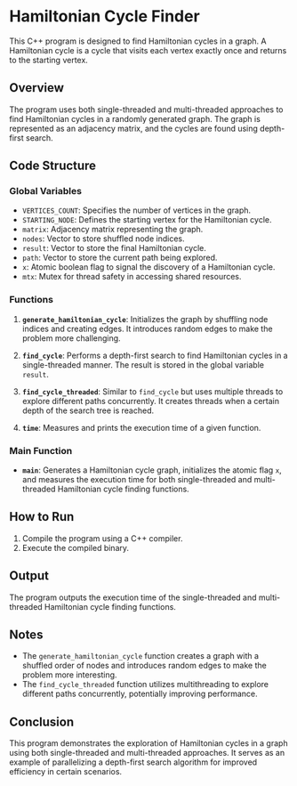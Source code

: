 # Hamiltonian Cycle Finder

This C++ program is designed to find Hamiltonian cycles in a graph. A Hamiltonian cycle is a cycle that visits each vertex exactly once and returns to the starting vertex.

## Overview

The program uses both single-threaded and multi-threaded approaches to find Hamiltonian cycles in a randomly generated graph. The graph is represented as an adjacency matrix, and the cycles are found using depth-first search.

## Code Structure

### Global Variables

- `VERTICES_COUNT`: Specifies the number of vertices in the graph.
- `STARTING_NODE`: Defines the starting vertex for the Hamiltonian cycle.
- `matrix`: Adjacency matrix representing the graph.
- `nodes`: Vector to store shuffled node indices.
- `result`: Vector to store the final Hamiltonian cycle.
- `path`: Vector to store the current path being explored.
- `x`: Atomic boolean flag to signal the discovery of a Hamiltonian cycle.
- `mtx`: Mutex for thread safety in accessing shared resources.

### Functions

1. **`generate_hamiltonian_cycle`**: Initializes the graph by shuffling node indices and creating edges. It introduces random edges to make the problem more challenging.

2. **`find_cycle`**: Performs a depth-first search to find Hamiltonian cycles in a single-threaded manner. The result is stored in the global variable `result`.

3. **`find_cycle_threaded`**: Similar to `find_cycle` but uses multiple threads to explore different paths concurrently. It creates threads when a certain depth of the search tree is reached.

4. **`time`**: Measures and prints the execution time of a given function.

### Main Function

- **`main`**: Generates a Hamiltonian cycle graph, initializes the atomic flag `x`, and measures the execution time for both single-threaded and multi-threaded Hamiltonian cycle finding functions.

## How to Run

1. Compile the program using a C++ compiler.
2. Execute the compiled binary.

## Output

The program outputs the execution time of the single-threaded and multi-threaded Hamiltonian cycle finding functions.

## Notes

- The `generate_hamiltonian_cycle` function creates a graph with a shuffled order of nodes and introduces random edges to make the problem more interesting.
- The `find_cycle_threaded` function utilizes multithreading to explore different paths concurrently, potentially improving performance.

## Conclusion

This program demonstrates the exploration of Hamiltonian cycles in a graph using both single-threaded and multi-threaded approaches. It serves as an example of parallelizing a depth-first search algorithm for improved efficiency in certain scenarios.
